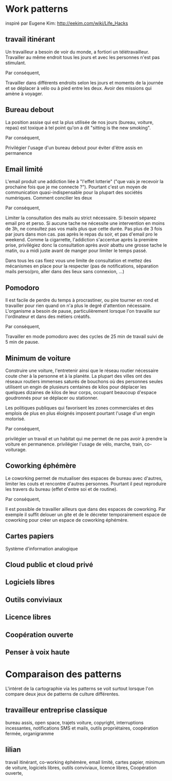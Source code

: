 # Work patterns

inspiré par Eugene Kim:
http://eekim.com/wiki/Life_Hacks

## travail itinérant

Un travailleur a besoin de voir du monde, a fortiori un télétravailleur.
Travailler au même endroit tous les jours et avec les personnes n'est pas stimulant.

Par conséquent,  

Travailler dans différents endroits selon les jours et moments de la journée et se déplacer à vélo ou à pied entre les deux. Avoir des missions qui amène à voyager.

## Bureau debout

La position assise qui est la plus utilisée de nos jours (bureau, voiture, repas) est toxique à tel point qu'on a dit "sitting is the new smoking".

Par conséquent,  

Privilégier l'usage d'un bureau debout pour éviter d'être assis en permanence

## Email limité

L'email produit une addiction liée à "l'effet lotterie" ("que vais je recevoir la prochaine fois que je me connecte ?"). Pourtant c'est un moyen de communication quasi-indispensable pour la plupart des sociétés numériques. Comment concilier les deux

Par conséquent,  

Limiter la consultation des mails au strict nécessaire. Si besoin séparez email pro et perso. Si aucune tache ne nécessite une intervention en moins de 3h, ne consultez pas vos mails plus que cette durée. Pas plus de 3 fois par jours dans mon cas. pas après le repas du soir, et pas d'email pro le weekend. Comme la cigarrette, l'addiction s'accentue après la première prise, privilégiez donc la consultation après avoir abattu une grosse tache le matin, ou a midi juste avant de manger pour limiter le temps passé.

Dans tous les cas fixez vous une limite de consultation et mettez des mécanismes en place pour la respecter (pas de notifications, séparation mails perso/pro, aller dans des lieux sans connexion, ...)

## Pomodoro

Il est facile de perdre du temps à procrastiner, ou pire tourner en rond et travailler pour rien quand on n'a plus le degré d'attention nécessaire. L'organisme a besoin de pause, particulièrement lorsque l'on travaille sur l'ordinateur et dans des métiers créatifs.

Par conséquent,

Travailler en mode pomodoro avec des cycles de 25 min de travail suivi de 5 min de pause. 

## Minimum de voiture

Construire une voiture, l'entretenir ainsi que le réseau routier nécessaire coute cher à la personne et à la planète. La plupart des villes ont des réseaux routiers immenses saturés de bouchons où des personnes seules utilisent un engin de plusieurs centaines de kilos pour déplacer les quelques dizaines de kilos de leur corps, occupant beaucoup d'espace goudronnés pour se déplacer ou stationner. 

Les politiques publiques qui favorisent les zones commerciales et des emplois de plus en plus éloignés imposent pourtant l'usage d'un engin motorisé.

Par conséquent,  

privilégier un travail et un habitat qui me permet de ne pas avoir à prendre la voiture en permanence. privilégier l'usage de vélo, marche, train, co-voiturage.


## Coworking éphémère

Le coworking permet de mutualiser des espaces de bureau avec d'autres, limiter les couts et rencontre d'autres personnes. Pourtant il peut reproduire les travers du bureau (effet d'entre soi et de routine).  

Par conséquent,  

Il est possible de travailler ailleurs que dans des espaces de coworking. Par exemple il suffit delouer un gite et de le décreter temporairement espace de coworking pour créer un espace de coworking éphémère.

## Cartes papiers

Système d'information analogique

## Cloud public et cloud privé


## Logiciels libres

## Outils conviviaux


## Licence libres

## Coopération ouverte

## Penser à voix haute

# Comparaison des patterns

L'intéret de la cartographie via les patterns se voit surtout lorsque l'on compare deux jeux de patterns de culture différentes.


## travailleur entreprise classique

bureau assis, open space, trajets voiture, copyright, interruptions incessantes, notifications SMS et mails, outils propriétaires, coopération fermée, organigramme


## lilian

travail itinérant, co-working éphémère, email limité, cartes papier, minimum de voiture, logiciels libres, outils conviviaux, licence libres, Coopération ouverte, 



